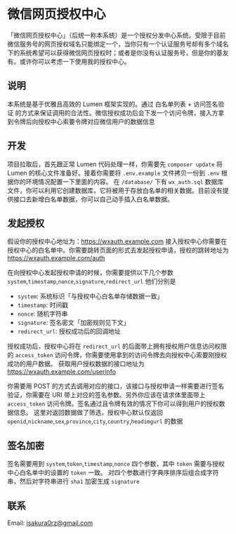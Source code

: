 # 微信网页授权中心


「微信网页授权中心」（后统一称本系统）是一个授权分发中心系统。受限于目前微信服务号的网页授权域名只能绑定一个，当你只有一个认证服务号却有多个域名下的系统希望可以获得微信网页授权时；或者是你没有认证服务号，但是你的基友有。或许你可以考虑一下使用我的授权中心。

## 说明

本系统是基于优雅且高效的 Lumen 框架实现的。通过 白名单列表 + 访问签名验证 的方式来保证调用的合法性。微信授权成功后会下发一个访问令牌，接入方拿到令牌后向授权中心索要令牌对应微信用户的数据信息

## 开发

项目拉取后，首先跟正常 Lumen 代码处理一样，你需要先 `composer update` 将 Lumen 的核心文件准备好。接着你需要将 `.env.example` 文件拷贝一份到 `.env` 根据你的环境情况配置一下里面的内容。
在 `/database/` 下有 `wx_auth.sql` 数据库文件，你可以利用它创建数据库，它将被用于存放白名单的相关数据。目前没有提供接口去新增白名单数据，你可以自己动手插入白名单数据。

## 发起授权

假设你的授权中心地址为：https://wxauth.example.com
接入授权中心你需要在授权中心的白名单中。你需要跳转页面的形式去发起授权申请，授权的跳转地址为 https://wxauth.example.com/auth


在向授权中心发起授权申请的时候，你需要提供以下几个参数
`system`,`timestamp`,`nonce`,`signature`,`redirect_url`
他们分别是

- `system`: 系统标识「与授权中心白名单存储数据一致」
- `timestamp`: 时间戳
- `nonce`: 随机字符串
- `signature`: 签名密文「加密规则见下文」
- `redirect_url`: 授权成功后的回调地址

授权成功后，授权中心将在 `redirect_url` 的后面带上拥有授权用户信息访问权限的 `access_token` 访问令牌，你需要使用拿到的访问令牌去向授权中心索要刚授权成功的用户数据。
获取用户授权数据的接口地址为 https://wxauth.example.com/userinfo

你需要用 POST 的方式去调用对应的接口，该接口与授权申请一样需要进行签名验证，你需要在 URI 带上对应的签名参数。另外你应该在请求体里面带上 `access_token` 访问令牌。签名通过且令牌有效的情况下你可以得到用户的授权数据信息。
这里对返回数据做了筛选，授权中心默认仅返回 `openid`,`nickname`,`sex`,`province`,`city`,`country`,`headimgurl` 的数据

## 签名加密

签名需要用到 `system`,`token`,`timestamp`,`nonce` 四个参数，其中 `token` 需要与授权中心白名单中的设置的 `token` 一致。
对四个参数进行字典序排序后组合成字符串，然后对字符串进行 `sha1` 加密生成 `signature`

## 联系

Email: isakura0rz@gmail.com